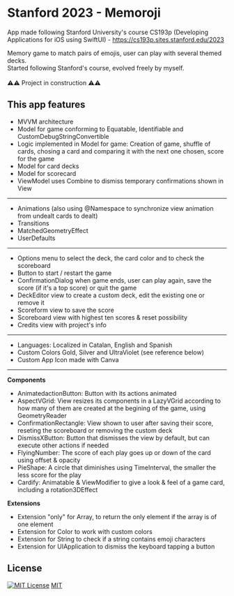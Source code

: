 # Stanford 2023 - Memoroji
App made following Stanford University's course CS193p (Developing Applications for iOS using SwiftUI) - https://cs193p.sites.stanford.edu/2023

Memory game to match pairs of emojis, user can play with several themed decks.
<br>
Started following Stanford's course, evolved freely by myself.
<br>
<br>
⚠️⚠️ Project in construction ⚠️⚠️

## This app features
- MVVM architecture
- Model for game conforming to Equatable, Identifiable and CustomDebugStringConvertible
- Logic implemented in Model for game: Creation of game, shuffle of cards, chosing a card and comparing it with the next one chosen, score for the game
- Model for card decks
- Model for scorecard
- ViewModel uses Combine to dismiss temporary confirmations shown in View
---
- Animations (also using @Namespace to synchronize view animation from undealt cards to dealt)
- Transitions
- MatchedGeometryEffect
- UserDefaults
---
- Options menu to select the deck, the card color and to check the scoreboard
- Button to start / restart the game
- ConfirmationDialog when game ends, user can play again, save the score (if it's a top score) or quit the game
- DeckEditor view to create a custom deck, edit the existing one or remove it
- Scoreform view to save the score
- Scoreboard view with highest ten scores & reset possibility
- Credits view with project's info
---
- Languages: Localized in Catalan, English and Spanish
- Custom Colors Gold, Silver and UltraViolet (see reference below)
- Custom App Icon made with Canva
---
**Components**
- AnimatedactionButton: Button with its actions animated
- AspectVGrid: View resizes its components in a LazyVGrid according to how many of them are created at the begining of the game, using GeometryReader
- ConfirmationRectangle: View shown to user after saving their score, reseting the scoreboard or removing the custom deck
- DismissXButton: Button that dismisses the view by default, but can execute other actions if needed
- FlyingNumber: The score of each play goes up or down of the card using offset & opacity
- PieShape: A circle that diminishes using TimeInterval, the smaller the less score for the play
- Cardify: Animatable & ViewModifier to give a look & feel of a game card, including a rotation3DEffect

 **Extensions**
- Extension "only" for Array, to return the only element if the array is of one element
- Extension for Color to work with custom colors
- Extension for String to check if a string contains emoji characters
- Extension for UIApplication to dismiss the keyboard tapping a button

## License

[![MIT License](https://img.shields.io/badge/License-MIT-green.svg)](https://choosealicense.com/licenses/mit/) [MIT](https://choosealicense.com/licenses/mit/) 
